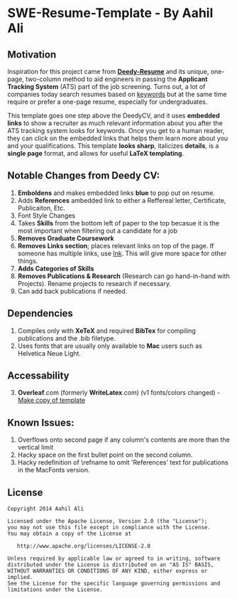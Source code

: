 SWE-Resume-Template - By Aahil Ali
=========================

## Motivation

Inspiration for this project came from [**Deedy-Resume**](https://github.com/deedy/Deedy-Resume) and its unique, one-page, two-column method to aid engineers in passing the **Applicant Tracking System** (ATS) part of the job screening. Turns out, a lot of companies today search resumes based on [keywords](http://www.businessinsider.com/most-big-companies-have-a-tracking-system-that-scans-your-resume-for-keywords-2012-1) but at the same time require or prefer a one-page resume, especially for undergraduates. 

This template goes one step above the DeedyCV, and it uses **embedded links** to show a recruiter as much relevant information about you after the ATS tracking system looks for keywords. Once you get to a human reader, they can click on the embedded links that helps them learn more about you and your qualifications. This template **looks sharp**, italicizes **details**, is a **single page** format, and allows for useful **LaTeX templating**.

## Notable Changes from Deedy CV:
1. **Emboldens** and makes embedded links **blue** to pop out on resume.
2. Adds **References** ambedded link to either a Reffereal letter, Certificate, Publicaiton, Etc. 
3. Font Style Changes
4. Takes **Skills** from the bottom left of paper to the top becasue it is the most important when filtering out a candidate for a job
5. **Removes Graduate Coursework**
6. **Removes Links section**; places relevant links on top of the page. If someone has multiple links, use [lnk](https://lnk.bio/). This will give more space for other things.
7. **Adds Categories of Skills**
8. **Removes Publications & Research** (Research can go hand-in-hand with Projects). Rename projects to research if necessary.
9. Can add back publications if needed.
   
## Dependencies

1. Compiles only with **XeTeX** and required **BibTex** for compiling publications and the .bib filetype.
2. Uses fonts that are usually only available to **Mac** users such as Helvetica Neue Light.

## Accessability
3. **Overleaf**.com (formerly **WriteLatex**.com) (v1 fonts/colors changed) - [Make copy of template](https://www.overleaf.com/read/jysqsxwtfrnr)

## Known Issues:
1. Overflows onto second page if any column's contents are more than the vertical limit
2. Hacky space on the first bullet point on the second column.
3. Hacky redefinition of \refname to omit 'References' text for publications in the MacFonts version.

## License
    Copyright 2014 Aahil Ali

    Licensed under the Apache License, Version 2.0 (the "License");
    you may not use this file except in compliance with the License.
    You may obtain a copy of the License at

       http://www.apache.org/licenses/LICENSE-2.0

    Unless required by applicable law or agreed to in writing, software
    distributed under the License is distributed on an "AS IS" BASIS,
    WITHOUT WARRANTIES OR CONDITIONS OF ANY KIND, either express or implied.
    See the License for the specific language governing permissions and
    limitations under the License.
